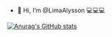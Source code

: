 - 👋 Hi, I’m @LimaAlysson 💻💻💻

[![Anurag's GitHub stats](https://github-readme-stats.vercel.app/api?username=LimaAlysson&show_icons=true&theme=cobalt)](https://github.com/anuraghazra/github-readme-stats)
